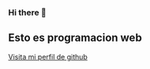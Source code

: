 ### Hi there 👋
## Esto es programacion web
<a href="http://www.github.com/lucaszhh">Visita mi perfil de github</a>

